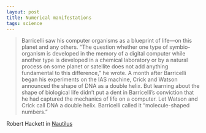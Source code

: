 ```yaml
---
layout: post
title: Numerical manifestations
tags: science
---
```


> Barricelli saw his computer organisms as a blueprint of life—on this planet and any others. “The question whether one type of symbio-organism is developed in the memory of a digital computer while another type is developed in a chemical laboratory or by a natural process on some planet or satellite does not add anything fundamental to this difference,” he wrote. A month after Barricelli began his experiments on the IAS machine, Crick and Watson announced the shape of DNA as a double helix. But learning about the shape of biological life didn’t put a dent in Barricelli’s conviction that he had captured the mechanics of life on a computer. Let Watson and Crick call DNA a double helix. Barricelli called it “molecule-shaped numbers.”

Robert Hackett in [Nautilus]

[Nautilus]: http://bit.ly/1ChAjl8
